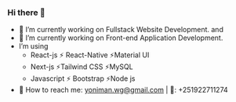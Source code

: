 ### Hi there 👋
- 🎯 I’m currently working on Fullstack Website Development. and
- 🎯 I’m currently working on Front-end Application Development.
- I’m using
    - React-js      ⚡ React-Native  ⚡Material UI
    - Next-js       ⚡Tailwind CSS   ⚡MySQL
    - Javascript    ⚡ Bootstrap     ⚡Node js
- 📍 How to reach me: yoniman.wg@gmail.com |
                  📱: +251922711274
<!--
**Developer-Yonas/Developer-Yonas** is a ✨ _special_ ✨ repository because its `README.md` (this file) appears on your GitHub profile.

Here are some ideas to get you started:

 ...
- 🌱 I’m currently learning ...
- 👯 I’m looking to collaborate on ...
- 🤔 I’m looking for help with ...
- 💬 Ask me about ...
- 📫 How to reach me: ...
- 😄 Pronouns: ...
- ⚡ Fun fact: ...
-->

